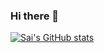 ### Hi there 👋

<!--
**Sai-muchapathi/Sai-muchapathi** is a ✨ _special_ ✨ repository because its `README.md` (this file) appears on your GitHub profile.

Here are some ideas to get you started:

- 🔭 I’m currently working on ...
- 🌱 I’m currently learning ...
- 👯 I’m looking to collaborate on ...
- 🤔 I’m looking for help with ...
- 💬 Ask me about ...
- 📫 How to reach me: ...
- 😄 Pronouns: ...
- ⚡ Fun fact: ...
-->

[![Sai's GitHub stats](https://github-readme-stats.vercel.app/api?username=Sai-muchapathi&count_private=true&show_icons=true&include_all_commits=true&hide=prs,issues,contribs)](https://github.com/Sai-muchapathi/github-readme-stats)
